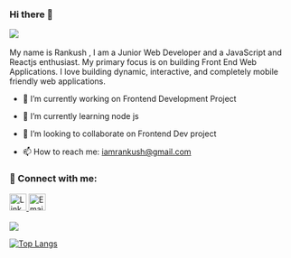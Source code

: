 ### Hi there 👋 

![](https://komarev.com/ghpvc/?username=iRankush&color=blueviolet)
<br/><br/>My name is Rankush , I am a Junior Web Developer and a JavaScript and Reactjs enthusiast. My primary focus is on building Front End Web Applications. I love building dynamic,  interactive, and completely mobile friendly web applications.<br/> 


- 🔭 I’m currently working on Frontend Development Project
- 🌱 I’m currently learning node js
- 👯 I’m looking to collaborate on Frontend Dev project

- 📫 How to reach me: iamrankush@gmail.com

### 🤝 Connect with me:
<a href="https://www.linkedin.com/in/rankush-280430200/" target="_blank" rel="noopener noreferrer">
 <img src="https://cdn.jsdelivr.net/npm/simple-icons@v3/icons/linkedin.svg" alt="Linkedin" height="30" style="">
</a>
 <a href="mailto:iamrankush@gmail.com">
 <img src="https://cdn.jsdelivr.net/npm/simple-icons@v3/icons/gmail.svg" alt="Email me" height="30" style="">
</a><br/><br/>




<img height="" width="" src="https://github-readme-stats.vercel.app/api?username=iRankush&show_icons=true&hide_border=true&&count_private=true&include_all_commits=true" />

[![Top Langs](https://github-readme-stats.vercel.app/api/top-langs/?username=iRankush&langs_count=6)](https://github.com/iRankush/github-readme-stats)
 


